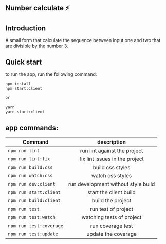 ## Number calculate :zap:

## Introduction

A small form that calculate the sequence between input one and two that are divisible by the number 3.

## Quick start

to run the app, run the following command:

```bash
npm install
npm start:client

or

yarn
yarn start:client
```

## app commands:

| Command                 |             description             |
| ----------------------- | :---------------------------------: |
| `npm run lint`          |    run lint against the project     |
| `npm run lint:fix `     |   fix lint issues in the project    |
| `npm run build:css`     |          build css styles           |
| `npm run watch:css`     |          watch css styles           |
| `npm run dev:client`    | run development without style build |
| `npm run start:client`  |       start the client build        |
| `npm run build:client`  |          build the project          |
| `npm run test`          |         run test of project         |
| `npm run test:watch`    |      watching tests of project      |
| `npm run test:coverage` |          run coverage test          |
| `npm run test:update`   |         update the coverage         |
